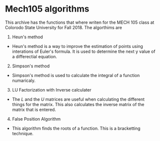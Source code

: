 # Mech105 algorithms
This archive has the functions that where writen for the MECH 105 class at Colorodo State University for Fall 2018.
The algorthims are
1. Heun's method
* Heun's method is a way to improve the estimation of points using interations of Euler's formula. It is used to determine the next y value of a differectial equation.
2. Simpson's method
* Simpson's method is used to calculate the integral of a function numaricaly.  
3. LU Factorization with Inverse calculater
* The *L* and the *U* matrices are useful when calculating the different things for the matrix. This also calculates the inverse matrix of the matrix that is entered.
4. False Position Algorithm
* This algorithm finds the roots of a function. This is a bracketting technique.
